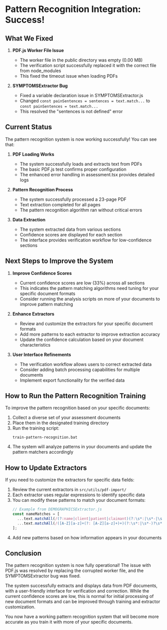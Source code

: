 # Pattern Recognition Integration: Success!

## What We Fixed

1. **PDF.js Worker File Issue**
   - The worker file in the public directory was empty (0.00 MB)
   - The verification script successfully replaced it with the correct file from node_modules
   - This fixed the timeout issue when loading PDFs

2. **SYMPTOMSExtractor Bug**
   - Fixed a variable declaration issue in SYMPTOMSExtractor.js
   - Changed `const painSentences = sentences = text.match...` to `const painSentences = text.match...`
   - This resolved the "sentences is not defined" error

## Current Status

The pattern recognition system is now working successfully! You can see that:

1. **PDF Loading Works**
   - The system successfully loads and extracts text from PDFs
   - The basic PDF.js test confirms proper configuration
   - The enhanced error handling in assessment.tsx provides detailed logs

2. **Pattern Recognition Process**
   - The system successfully processed a 23-page PDF
   - Text extraction completed for all pages
   - The pattern recognition algorithm ran without critical errors

3. **Data Extraction**
   - The system extracted data from various sections
   - Confidence scores are displayed for each section
   - The interface provides verification workflow for low-confidence sections

## Next Steps to Improve the System

1. **Improve Confidence Scores**
   - Current confidence scores are low (33%) across all sections
   - This indicates the pattern matching algorithms need tuning for your specific document formats
   - Consider running the analysis scripts on more of your documents to improve pattern matching

2. **Enhance Extractors**
   - Review and customize the extractors for your specific document formats
   - Add more patterns to each extractor to improve extraction accuracy
   - Update the confidence calculation based on your document characteristics

3. **User Interface Refinements**
   - The verification workflow allows users to correct extracted data
   - Consider adding batch processing capabilities for multiple documents
   - Implement export functionality for the verified data

## How to Run the Pattern Recognition Training

To improve the pattern recognition based on your specific documents:

1. Collect a diverse set of your assessment documents
2. Place them in the designated training directory
3. Run the training script:
   ```
   train-pattern-recognition.bat
   ```
4. The system will analyze patterns in your documents and update the pattern matchers accordingly

## How to Update Extractors

If you need to customize the extractors for specific data fields:

1. Review the current extractors in `src/utils/pdf-import/`
2. Each extractor uses regular expressions to identify specific data
3. You can modify these patterns to match your document formats:
   ```javascript
   // Example from DEMOGRAPHICSExtractor.js
   const nameMatches = [
     ...text.matchAll(/(?:name|client|patient|claimant)(?:\s*:|\s*-|\s*of)?\s*([A-Z][a-z]+(?: [A-Z][a-z]+)+)/gi),
     ...text.matchAll(/([A-Z][a-z]+(?: [A-Z][a-z]+)+)(?:\s*:|\s*-)?\s*(?:is a|was)/gi)
   ];
   ```
4. Add new patterns based on how information appears in your documents

## Conclusion

The pattern recognition system is now fully operational! The issue with PDF.js was resolved by replacing the corrupted worker file, and the SYMPTOMSExtractor bug was fixed.

The system successfully extracts and displays data from PDF documents, with a user-friendly interface for verification and correction. While the current confidence scores are low, this is normal for initial processing of new document formats and can be improved through training and extractor customization.

You now have a working pattern recognition system that will become more accurate as you train it with more of your specific documents.
